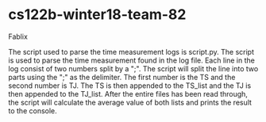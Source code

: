 # cs122b-winter18-team-82
Fablix

The script used to parse the time measurement logs is script.py. The script is used to parse the time measurement found in the log file. Each line in the log consist of two numbers split by a ";". The script will split the line into two parts using the ";" as the delimiter. The first number is the TS and the second number is TJ. The TS is then appended to the TS_list and the TJ is then appended to the TJ_list. After the entire files has been read through, the script will calculate the average value of both lists and prints the result to the console.
